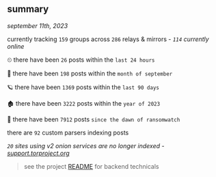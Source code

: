 
## summary
_september 11th, 2023_

currently tracking `159` groups across `286` relays & mirrors - _`114` currently online_

⏲ there have been `26` posts within the `last 24 hours`

🦈 there have been `198` posts within the `month of september`

🪐 there have been `1369` posts within the `last 90 days`

🏚 there have been `3222` posts within the `year of 2023`

🦕 there have been `7912` posts `since the dawn of ransomwatch`

there are `92` custom parsers indexing posts

_`20` sites using v2 onion services are no longer indexed - [support.torproject.org](https://support.torproject.org/onionservices/v2-deprecation/)_

> see the project [README](https://github.com/joshhighet/ransomwatch#ransomwatch--) for backend technicals
